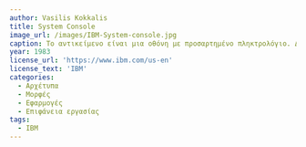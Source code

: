 ```yaml
---
author: Vasilis Kokkalis
title: System Console
image_url: /images/IBM-System-console.jpg
caption: Το αντικείμενο είναι μια οθόνη με προσαρτημένο πληκτρολόγιο. Δεν έχει καλώδια ή βύσματα, προφανώς έπρεπε να εγκατασταθεί.Διαθέτει επίσης μια σειρά από κουμπιά στο επάνω μέρος του πληκτρολογίου με ετικέτα στα γερμανικά. Η οθόνη διαθέτει κουμπί ελέγχου φωτεινότητας. Κατασκευαστής (IBM)
year: 1983
license_url: 'https://www.ibm.com/us-en'
license_text: 'ΙΒΜ'
categories:
  - Αρχέτυπα
  - Μορφές
  - Εφαρμογές
  - Επιφάνεια εργασίας
tags:
  - IBM
---
```

